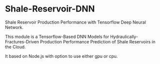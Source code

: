 # Shale-Reservoir-DNN

Shale Reservoir Production Performance with Tensorflow Deep Neural Network.

This module is a Tensorflow-Based DNN Models for Hydraulically-Fractures-Driven Production Performance Prediction of Shale Reservoirs in the Cloud.

It based on Node.js with option to use either gpu or cpu.

